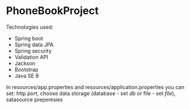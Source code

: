 # PhoneBookProject

Technologies used:
- Spring boot
- Spring data JPA
- Spring security 
- Validation API
- Jackson
- Bootstrap
- Java SE 8

In resources/app.properties and resources/application.properties you can set: http port, choose data storage (database - set *db* or file - set *file*), satasource preperesies


